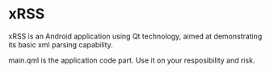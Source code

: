 # xRSS
xRSS is an Android application using Qt technology, aimed at demonstrating its basic xml parsing capability.

main.qml is the application code part. Use it on your resposibility and risk.
